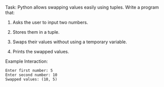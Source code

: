 Task: Python allows swapping values easily using tuples. Write a program that:

1. Asks the user to input two numbers.

2. Stores them in a tuple.

3. Swaps their values without using a temporary variable.

4. Prints the swapped values.

Example Interaction:

```
Enter first number: 5
Enter second number: 10
Swapped values: (10, 5)
```
